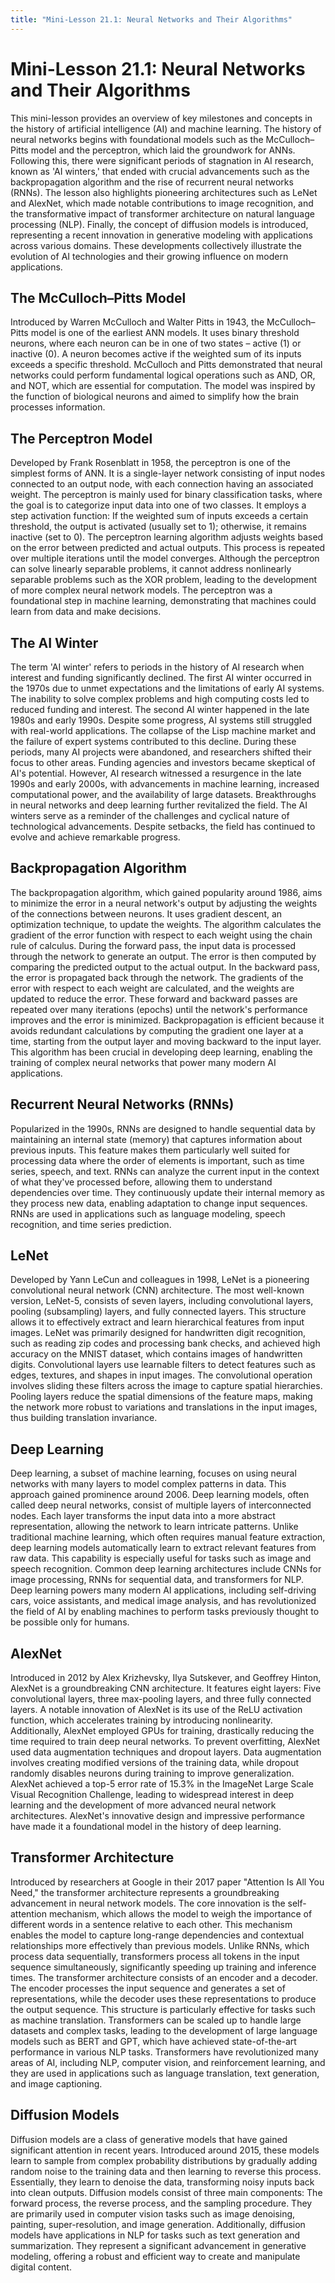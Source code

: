 ```yaml
---
title: "Mini-Lesson 21.1: Neural Networks and Their Algorithms"
---
```


# Mini-Lesson 21.1: Neural Networks and Their Algorithms

This mini-lesson provides an overview of key milestones and concepts in the history of artificial intelligence (AI) and machine learning. The history of neural networks begins with foundational models such as the McCulloch–Pitts model and the perceptron, which laid the groundwork for ANNs. Following this, there were significant periods of stagnation in AI research, known as 'AI winters,' that ended with crucial advancements such as the backpropagation algorithm and the rise of recurrent neural networks (RNNs). The lesson also highlights pioneering architectures such as LeNet and AlexNet, which made notable contributions to image recognition, and the transformative impact of transformer architecture on natural language processing (NLP). Finally, the concept of diffusion models is introduced, representing a recent innovation in generative modeling with applications across various domains. These developments collectively illustrate the evolution of AI technologies and their growing influence on modern applications.

## The McCulloch–Pitts Model

Introduced by Warren McCulloch and Walter Pitts in 1943, the McCulloch–Pitts model is one of the earliest ANN models. It uses binary threshold neurons, where each neuron can be in one of two states – active (1) or inactive (0). A neuron becomes active if the weighted sum of its inputs exceeds a specific threshold. McCulloch and Pitts demonstrated that neural networks could perform fundamental logical operations such as AND, OR, and NOT, which are essential for computation. The model was inspired by the function of biological neurons and aimed to simplify how the brain processes information.

## The Perceptron Model

Developed by Frank Rosenblatt in 1958, the perceptron is one of the simplest forms of ANN. It is a single-layer network consisting of input nodes connected to an output node, with each connection having an associated weight. The perceptron is mainly used for binary classification tasks, where the goal is to categorize input data into one of two classes. It employs a step activation function: If the weighted sum of inputs exceeds a certain threshold, the output is activated (usually set to 1); otherwise, it remains inactive (set to 0). The perceptron learning algorithm adjusts weights based on the error between predicted and actual outputs. This process is repeated over multiple iterations until the model converges. Although the perceptron can solve linearly separable problems, it cannot address nonlinearly separable problems such as the XOR problem, leading to the development of more complex neural network models. The perceptron was a foundational step in machine learning, demonstrating that machines could learn from data and make decisions.

## The AI Winter

The term 'AI winter' refers to periods in the history of AI research when interest and funding significantly declined. The first AI winter occurred in the 1970s due to unmet expectations and the limitations of early AI systems. The inability to solve complex problems and high computing costs led to reduced funding and interest. The second AI winter happened in the late 1980s and early 1990s. Despite some progress, AI systems still struggled with real-world applications. The collapse of the Lisp machine market and the failure of expert systems contributed to this decline. During these periods, many AI projects were abandoned, and researchers shifted their focus to other areas. Funding agencies and investors became skeptical of AI's potential. However, AI research witnessed a resurgence in the late 1990s and early 2000s, with advancements in machine learning, increased computational power, and the availability of large datasets. Breakthroughs in neural networks and deep learning further revitalized the field. The AI winters serve as a reminder of the challenges and cyclical nature of technological advancements. Despite setbacks, the field has continued to evolve and achieve remarkable progress.

## Backpropagation Algorithm

The backpropagation algorithm, which gained popularity around 1986, aims to minimize the error in a neural network's output by adjusting the weights of the connections between neurons. It uses gradient descent, an optimization technique, to update the weights. The algorithm calculates the gradient of the error function with respect to each weight using the chain rule of calculus. During the forward pass, the input data is processed through the network to generate an output. The error is then computed by comparing the predicted output to the actual output. In the backward pass, the error is propagated back through the network. The gradients of the error with respect to each weight are calculated, and the weights are updated to reduce the error. These forward and backward passes are repeated over many iterations (epochs) until the network's performance improves and the error is minimized. Backpropagation is efficient because it avoids redundant calculations by computing the gradient one layer at a time, starting from the output layer and moving backward to the input layer. This algorithm has been crucial in developing deep learning, enabling the training of complex neural networks that power many modern AI applications.

## Recurrent Neural Networks (RNNs)

Popularized in the 1990s, RNNs are designed to handle sequential data by maintaining an internal state (memory) that captures information about previous inputs. This feature makes them particularly well suited for processing data where the order of elements is important, such as time series, speech, and text. RNNs can analyze the current input in the context of what they've processed before, allowing them to understand dependencies over time. They continuously update their internal memory as they process new data, enabling adaptation to change input sequences. RNNs are used in applications such as language modeling, speech recognition, and time series prediction.

## LeNet

Developed by Yann LeCun and colleagues in 1998, LeNet is a pioneering convolutional neural network (CNN) architecture. The most well-known version, LeNet-5, consists of seven layers, including convolutional layers, pooling (subsampling) layers, and fully connected layers. This structure allows it to effectively extract and learn hierarchical features from input images. LeNet was primarily designed for handwritten digit recognition, such as reading zip codes and processing bank checks, and achieved high accuracy on the MNIST dataset, which contains images of handwritten digits. Convolutional layers use learnable filters to detect features such as edges, textures, and shapes in input images. The convolutional operation involves sliding these filters across the image to capture spatial hierarchies. Pooling layers reduce the spatial dimensions of the feature maps, making the network more robust to variations and translations in the input images, thus building translation invariance.

## Deep Learning

Deep learning, a subset of machine learning, focuses on using neural networks with many layers to model complex patterns in data. This approach gained prominence around 2006. Deep learning models, often called deep neural networks, consist of multiple layers of interconnected nodes. Each layer transforms the input data into a more abstract representation, allowing the network to learn intricate patterns. Unlike traditional machine learning, which often requires manual feature extraction, deep learning models automatically learn to extract relevant features from raw data. This capability is especially useful for tasks such as image and speech recognition. Common deep learning architectures include CNNs for image processing, RNNs for sequential data, and transformers for NLP. Deep learning powers many modern AI applications, including self-driving cars, voice assistants, and medical image analysis, and has revolutionized the field of AI by enabling machines to perform tasks previously thought to be possible only for humans.

## AlexNet

Introduced in 2012 by Alex Krizhevsky, Ilya Sutskever, and Geoffrey Hinton, AlexNet is a groundbreaking CNN architecture. It features eight layers: Five convolutional layers, three max-pooling layers, and three fully connected layers. A notable innovation of AlexNet is its use of the ReLU activation function, which accelerates training by introducing nonlinearity. Additionally, AlexNet employed GPUs for training, drastically reducing the time required to train deep neural networks. To prevent overfitting, AlexNet used data augmentation techniques and dropout layers. Data augmentation involves creating modified versions of the training data, while dropout randomly disables neurons during training to improve generalization. AlexNet achieved a top-5 error rate of 15.3% in the ImageNet Large Scale Visual Recognition Challenge, leading to widespread interest in deep learning and the development of more advanced neural network architectures. AlexNet's innovative design and impressive performance have made it a foundational model in the history of deep learning.

## Transformer Architecture

Introduced by researchers at Google in their 2017 paper "Attention Is All You Need," the transformer architecture represents a groundbreaking advancement in neural network models. The core innovation is the self-attention mechanism, which allows the model to weigh the importance of different words in a sentence relative to each other. This mechanism enables the model to capture long-range dependencies and contextual relationships more effectively than previous models. Unlike RNNs, which process data sequentially, transformers process all tokens in the input sequence simultaneously, significantly speeding up training and inference times. The transformer architecture consists of an encoder and a decoder. The encoder processes the input sequence and generates a set of representations, while the decoder uses these representations to produce the output sequence. This structure is particularly effective for tasks such as machine translation. Transformers can be scaled up to handle large datasets and complex tasks, leading to the development of large language models such as BERT and GPT, which have achieved state-of-the-art performance in various NLP tasks. Transformers have revolutionized many areas of AI, including NLP, computer vision, and reinforcement learning, and they are used in applications such as language translation, text generation, and image captioning.

## Diffusion Models

Diffusion models are a class of generative models that have gained significant attention in recent years. Introduced around 2015, these models learn to sample from complex probability distributions by gradually adding random noise to the training data and then learning to reverse this process. Essentially, they learn to denoise the data, transforming noisy inputs back into clean outputs. Diffusion models consist of three main components: The forward process, the reverse process, and the sampling procedure. They are primarily used in computer vision tasks such as image denoising, painting, super-resolution, and image generation. Additionally, diffusion models have applications in NLP for tasks such as text generation and summarization. They represent a significant advancement in generative modeling, offering a robust and efficient way to create and manipulate digital content.